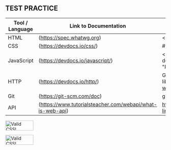 ##  TEST PRACTICE

Tool / Language  |  Link to Documentation                                         |  Example / Syntax
---------------  |  ----------------------                                        |  -----------------
HTML             |  (https://spec.whatwg.org)                                     |  < p > This is a paragraph < p >
CSS              |  (https://devdocs.io/css/)                                     |  #para1{ text-align: center; color: red; }
JavaScript       |  (https://devdocs.io/javascript/)                              |   < script > function myFunction() { document.getElementById("demo").innerHTML = "Paragraph changed."; } < /script >
HTTP             |  (https://devdocs.io/http/)                                    | GET /hello.txt HTTP/1.1 User-Agent: curl/7.16.3 libcurl/7.16.3 OpenSSL/0.9.7l zlib/1.2.3 Host: www.example.com Accept-Language: en
Git              |  (https://git-scm.com/doc)                                     | git config, git init, git clone, git add, git commit
API              |  (https://www.tutorialsteacher.com/webapi/what-is-web-api)     | https://example.com/api/v2/db/_table/contact_info?limit=5

<p>
    <a href="http://jigsaw.w3.org/css-validator/check/referer">
        <img style="border:0;width:88px;height:31px"
            src="http://jigsaw.w3.org/css-validator/images/vcss"
            alt="Valid CSS!" />
    </a>
</p>
         
<p>
<a href="http://jigsaw.w3.org/css-validator/check/referer">
    <img style="border:0;width:88px;height:31px"
        src="http://jigsaw.w3.org/css-validator/images/vcss-blue"
        alt="Valid CSS!" />
    </a>
</p>
        
